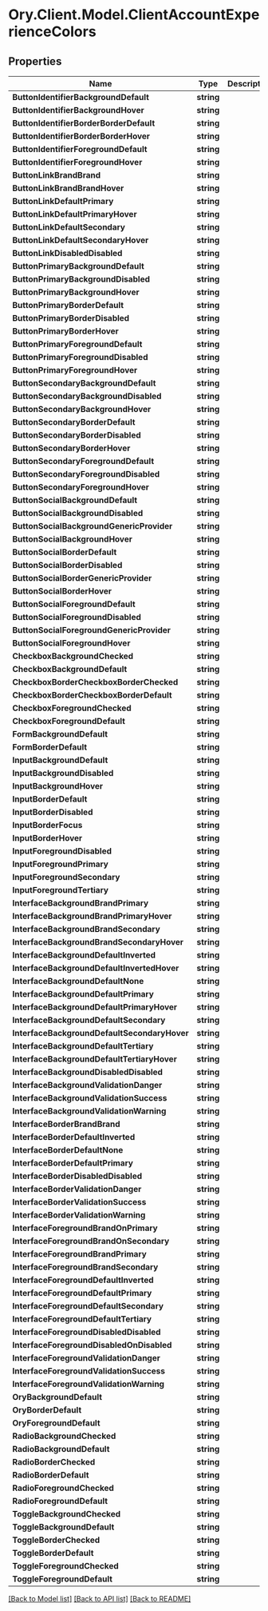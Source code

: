 # Ory.Client.Model.ClientAccountExperienceColors

## Properties

Name | Type | Description | Notes
------------ | ------------- | ------------- | -------------
**ButtonIdentifierBackgroundDefault** | **string** |  | [optional] 
**ButtonIdentifierBackgroundHover** | **string** |  | [optional] 
**ButtonIdentifierBorderBorderDefault** | **string** |  | [optional] 
**ButtonIdentifierBorderBorderHover** | **string** |  | [optional] 
**ButtonIdentifierForegroundDefault** | **string** |  | [optional] 
**ButtonIdentifierForegroundHover** | **string** |  | [optional] 
**ButtonLinkBrandBrand** | **string** |  | [optional] 
**ButtonLinkBrandBrandHover** | **string** |  | [optional] 
**ButtonLinkDefaultPrimary** | **string** |  | [optional] 
**ButtonLinkDefaultPrimaryHover** | **string** |  | [optional] 
**ButtonLinkDefaultSecondary** | **string** |  | [optional] 
**ButtonLinkDefaultSecondaryHover** | **string** |  | [optional] 
**ButtonLinkDisabledDisabled** | **string** |  | [optional] 
**ButtonPrimaryBackgroundDefault** | **string** |  | [optional] 
**ButtonPrimaryBackgroundDisabled** | **string** |  | [optional] 
**ButtonPrimaryBackgroundHover** | **string** |  | [optional] 
**ButtonPrimaryBorderDefault** | **string** |  | [optional] 
**ButtonPrimaryBorderDisabled** | **string** |  | [optional] 
**ButtonPrimaryBorderHover** | **string** |  | [optional] 
**ButtonPrimaryForegroundDefault** | **string** |  | [optional] 
**ButtonPrimaryForegroundDisabled** | **string** |  | [optional] 
**ButtonPrimaryForegroundHover** | **string** |  | [optional] 
**ButtonSecondaryBackgroundDefault** | **string** |  | [optional] 
**ButtonSecondaryBackgroundDisabled** | **string** |  | [optional] 
**ButtonSecondaryBackgroundHover** | **string** |  | [optional] 
**ButtonSecondaryBorderDefault** | **string** |  | [optional] 
**ButtonSecondaryBorderDisabled** | **string** |  | [optional] 
**ButtonSecondaryBorderHover** | **string** |  | [optional] 
**ButtonSecondaryForegroundDefault** | **string** |  | [optional] 
**ButtonSecondaryForegroundDisabled** | **string** |  | [optional] 
**ButtonSecondaryForegroundHover** | **string** |  | [optional] 
**ButtonSocialBackgroundDefault** | **string** |  | [optional] 
**ButtonSocialBackgroundDisabled** | **string** |  | [optional] 
**ButtonSocialBackgroundGenericProvider** | **string** |  | [optional] 
**ButtonSocialBackgroundHover** | **string** |  | [optional] 
**ButtonSocialBorderDefault** | **string** |  | [optional] 
**ButtonSocialBorderDisabled** | **string** |  | [optional] 
**ButtonSocialBorderGenericProvider** | **string** |  | [optional] 
**ButtonSocialBorderHover** | **string** |  | [optional] 
**ButtonSocialForegroundDefault** | **string** |  | [optional] 
**ButtonSocialForegroundDisabled** | **string** |  | [optional] 
**ButtonSocialForegroundGenericProvider** | **string** |  | [optional] 
**ButtonSocialForegroundHover** | **string** |  | [optional] 
**CheckboxBackgroundChecked** | **string** |  | [optional] 
**CheckboxBackgroundDefault** | **string** |  | [optional] 
**CheckboxBorderCheckboxBorderChecked** | **string** |  | [optional] 
**CheckboxBorderCheckboxBorderDefault** | **string** |  | [optional] 
**CheckboxForegroundChecked** | **string** |  | [optional] 
**CheckboxForegroundDefault** | **string** |  | [optional] 
**FormBackgroundDefault** | **string** |  | [optional] 
**FormBorderDefault** | **string** |  | [optional] 
**InputBackgroundDefault** | **string** |  | [optional] 
**InputBackgroundDisabled** | **string** |  | [optional] 
**InputBackgroundHover** | **string** |  | [optional] 
**InputBorderDefault** | **string** |  | [optional] 
**InputBorderDisabled** | **string** |  | [optional] 
**InputBorderFocus** | **string** |  | [optional] 
**InputBorderHover** | **string** |  | [optional] 
**InputForegroundDisabled** | **string** |  | [optional] 
**InputForegroundPrimary** | **string** |  | [optional] 
**InputForegroundSecondary** | **string** |  | [optional] 
**InputForegroundTertiary** | **string** |  | [optional] 
**InterfaceBackgroundBrandPrimary** | **string** |  | [optional] 
**InterfaceBackgroundBrandPrimaryHover** | **string** |  | [optional] 
**InterfaceBackgroundBrandSecondary** | **string** |  | [optional] 
**InterfaceBackgroundBrandSecondaryHover** | **string** |  | [optional] 
**InterfaceBackgroundDefaultInverted** | **string** |  | [optional] 
**InterfaceBackgroundDefaultInvertedHover** | **string** |  | [optional] 
**InterfaceBackgroundDefaultNone** | **string** |  | [optional] 
**InterfaceBackgroundDefaultPrimary** | **string** |  | [optional] 
**InterfaceBackgroundDefaultPrimaryHover** | **string** |  | [optional] 
**InterfaceBackgroundDefaultSecondary** | **string** |  | [optional] 
**InterfaceBackgroundDefaultSecondaryHover** | **string** |  | [optional] 
**InterfaceBackgroundDefaultTertiary** | **string** |  | [optional] 
**InterfaceBackgroundDefaultTertiaryHover** | **string** |  | [optional] 
**InterfaceBackgroundDisabledDisabled** | **string** |  | [optional] 
**InterfaceBackgroundValidationDanger** | **string** |  | [optional] 
**InterfaceBackgroundValidationSuccess** | **string** |  | [optional] 
**InterfaceBackgroundValidationWarning** | **string** |  | [optional] 
**InterfaceBorderBrandBrand** | **string** |  | [optional] 
**InterfaceBorderDefaultInverted** | **string** |  | [optional] 
**InterfaceBorderDefaultNone** | **string** |  | [optional] 
**InterfaceBorderDefaultPrimary** | **string** |  | [optional] 
**InterfaceBorderDisabledDisabled** | **string** |  | [optional] 
**InterfaceBorderValidationDanger** | **string** |  | [optional] 
**InterfaceBorderValidationSuccess** | **string** |  | [optional] 
**InterfaceBorderValidationWarning** | **string** |  | [optional] 
**InterfaceForegroundBrandOnPrimary** | **string** |  | [optional] 
**InterfaceForegroundBrandOnSecondary** | **string** |  | [optional] 
**InterfaceForegroundBrandPrimary** | **string** |  | [optional] 
**InterfaceForegroundBrandSecondary** | **string** |  | [optional] 
**InterfaceForegroundDefaultInverted** | **string** |  | [optional] 
**InterfaceForegroundDefaultPrimary** | **string** |  | [optional] 
**InterfaceForegroundDefaultSecondary** | **string** |  | [optional] 
**InterfaceForegroundDefaultTertiary** | **string** |  | [optional] 
**InterfaceForegroundDisabledDisabled** | **string** |  | [optional] 
**InterfaceForegroundDisabledOnDisabled** | **string** |  | [optional] 
**InterfaceForegroundValidationDanger** | **string** |  | [optional] 
**InterfaceForegroundValidationSuccess** | **string** |  | [optional] 
**InterfaceForegroundValidationWarning** | **string** |  | [optional] 
**OryBackgroundDefault** | **string** |  | [optional] 
**OryBorderDefault** | **string** |  | [optional] 
**OryForegroundDefault** | **string** |  | [optional] 
**RadioBackgroundChecked** | **string** |  | [optional] 
**RadioBackgroundDefault** | **string** |  | [optional] 
**RadioBorderChecked** | **string** |  | [optional] 
**RadioBorderDefault** | **string** |  | [optional] 
**RadioForegroundChecked** | **string** |  | [optional] 
**RadioForegroundDefault** | **string** |  | [optional] 
**ToggleBackgroundChecked** | **string** |  | [optional] 
**ToggleBackgroundDefault** | **string** |  | [optional] 
**ToggleBorderChecked** | **string** |  | [optional] 
**ToggleBorderDefault** | **string** |  | [optional] 
**ToggleForegroundChecked** | **string** |  | [optional] 
**ToggleForegroundDefault** | **string** |  | [optional] 

[[Back to Model list]](../README.md#documentation-for-models) [[Back to API list]](../README.md#documentation-for-api-endpoints) [[Back to README]](../README.md)

